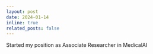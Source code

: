 ```yaml
---
layout: post
date: 2024-01-14
inline: true
related_posts: false
---
```


Started my position as Associate Researcher in MedicalAI